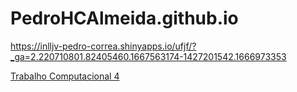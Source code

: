 # PedroHCAlmeida.github.io

https://inlljv-pedro-correa.shinyapps.io/ufjf/?_ga=2.220710801.82405460.1667563174-1427201542.1666973353

[Trabalho Computacional 4](trabalho_comp4.html)
